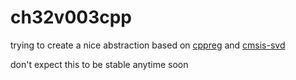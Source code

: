 # ch32v003cpp
trying to create a nice abstraction based on [cppreg](https://github.com/nicocvn/cppreg) and [cmsis-svd](https://github.com/posborne/cmsis-svd)

don't expect this to be stable anytime soon
